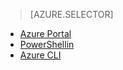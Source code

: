 > [AZURE.SELECTOR]
- [Azure Portal](virtual-networks-static-private-ip-arm-pportal.md)
- [PowerShellin](virtual-networks-static-private-ip-arm-ps.md)
- [Azure CLI](virtual-networks-static-private-ip-arm-cli.md)